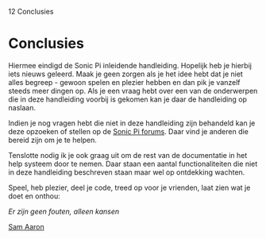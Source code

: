 12 Conclusies

# Conclusies

Hiermee eindigd de Sonic Pi inleidende handleiding. Hopelijk heb je
 hierbij iets nieuws geleerd. Maak je geen zorgen als je het idee 
hebt dat je niet alles begreep - gewoon spelen en plezier hebben en 
dan pik je vanzelf steeds meer dingen op. Als je een vraag hebt over
 een van de onderwerpen die in deze handleiding voorbij is gekomen 
kan je daar de handleiding op naslaan.

Indien je nog vragen hebt die niet in deze handleiding zijn behandeld
 kan je deze opzoeken of stellen op de 
[Sonic Pi forums](http://groups.google.com/group/sonic-pi/). Daar 
vind je anderen die bereid zijn om je te helpen.

Tenslotte nodig ik je ook graag uit om de rest van de documentatie in
 het help systeem door te nemen. Daar staan een aantal functionaliteiten
 die niet in deze handleiding beschreven staan maar wel op ontdekking wachten.

Speel, heb plezier, deel je code, treed op voor je vrienden, laat 
zien wat je doet en onthou: 

*Er zijn geen fouten, alleen kansen*

[Sam Aaron](http://twitter.com/samaaron)